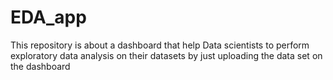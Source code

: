 # EDA_app
This repository is about a dashboard that help Data scientists to perform exploratory data analysis on their datasets by just uploading the data set on the dashboard
